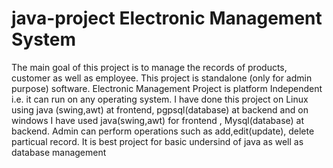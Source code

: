 # java-project Electronic Management System

The main goal of this project is to manage the records of products, customer as well as employee. This project is standalone (only for admin purpose) software. Electronic Management Project is platform Independent i.e. it can run on any operating system. I have done this project on Linux using java (swing,awt) at frontend, pgpsql(database) at backend and on windows I have used java(swing,awt) for frontend , Mysql(database) at backend. 
Admin can perform operations such as add,edit(update), delete particual record. It is best project for basic undersind of java as well as database management
